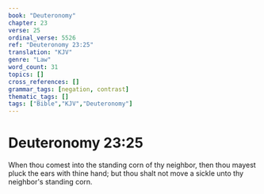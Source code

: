 ```yaml
---
book: "Deuteronomy"
chapter: 23
verse: 25
ordinal_verse: 5526
ref: "Deuteronomy 23:25"
translation: "KJV"
genre: "Law"
word_count: 31
topics: []
cross_references: []
grammar_tags: [negation, contrast]
thematic_tags: []
tags: ["Bible","KJV","Deuteronomy"]
---
```


# Deuteronomy 23:25

When thou comest into the standing corn of thy neighbor, then thou mayest pluck the ears with thine hand; but thou shalt not move a sickle unto thy neighbor's standing corn.
